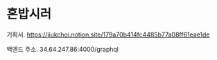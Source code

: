 # 혼밥시러

기획서. https://jiukchoi.notion.site/179a70b414fc4485b77a08ff61eae1de

백엔드 주소. 34.64.247.86:4000/graphql
